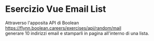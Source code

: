 # Esercizio Vue Email List
Attraverso l'apposita API di Boolean <br>
https://flynn.boolean.careers/exercises/api/random/mail <br>
generare 10 indirizzi email e stamparli in pagina all'interno di una lista.